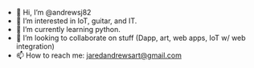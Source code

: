 - 👋 Hi, I’m @andrewsj82
- 👀 I’m interested in IoT, guitar, and IT.
- 🌱 I’m currently learning python.
- 💞️ I’m looking to collaborate on stuff (Dapp, art, web apps, IoT w/ web integration)
- 📫 How to reach me: jaredandrewsart@gmail.com

